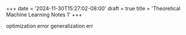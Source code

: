 +++
date = '2024-11-30T15:27:02-08:00'
draft = true
title = 'Theoretical Machine Learning Notes 1'
+++

optimization error generalization err